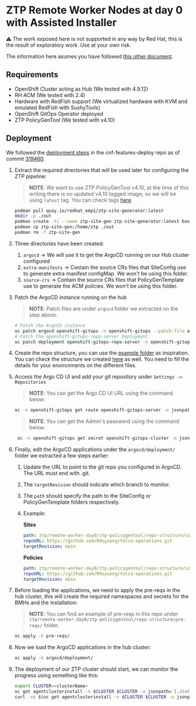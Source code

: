 # **ZTP Remote Worker Nodes at day 0 with Assisted Installer**

:warning: The work exposed here is not supported in any way by Red Hat, this is the result of exploratory work. Use at your own risk.

The information here asumes you have followed [this other document](../ztp-ai/README.md).

## **Requirements**

* OpenShift Cluster acting as Hub (We tested with 4.9.12)
* RH ACM (We tested with 2.4)
* Hardware with RedFish support (We virtualized hardware with KVM and emulated RedFish with SushyTools)
* OpenShift GitOps Operator deployed
* ZTP PolicyGenTool (We tested with v4.10)

## **Deployment**

We followed the [deployment steps](https://github.com/openshift-kni/cnf-features-deploy/blob/master/ztp/gitops-subscriptions/argocd/README.md) in the cnf-features-deploy repo as of commit [319460](https://github.com/openshift-kni/cnf-features-deploy/commit/319460602446063149c4266d3519195d080d5048).

1. Extract the required directories that will be used later for configuring the ZTP pipeline:

    > **NOTE**: We want to use ZTP PolicyGenTool v4.10, at the time of this writing there is no updated v4.10 tagged image, so we will be using `latest` tag. You can check tags [here](https://quay.io/repository/redhat_emp1/ztp-site-generator?tag=latest&tab=tags).
    
    ~~~sh
    podman pull quay.io/redhat_emp1/ztp-site-generator:latest
    mkdir -p ./out
    podman create -ti --name ztp-site-gen ztp-site-generator:latest bash
    podman cp ztp-site-gen:/home/ztp ./out
    podman rm -f ztp-site-gen
    ~~~
2. Three directories have been created:

    1. `argocd` -> We will use it to get the ArgoCD running on our Hub cluster configured
    2. `extra-manifests` -> Contain the source CRs files that SiteConfig use to generate extra manifest configMap. We won't be using this folder.
    3. `source-crs` -> Contain the source CRs files that PolicyGenTemplate use to generate the ACM policies. We won't be using this folder.
3. Patch the ArgoCD instance running on the hub

    > **NOTE**: Patch files are under `argocd` folder we extracted on the step above.
    ~~~sh
    # Patch the ArgoCD instance
    oc patch argocd openshift-gitops -n openshift-gitops --patch-file argocd/deployment/argocd-openshift-gitops-patch.json --type=merge
    # Patch the openshift-gitops-repo-server Deployment
    oc patch deployment openshift-gitops-repo-server -n openshift-gitops --patch-file argocd/deployment/deployment-openshift-repo-server-patch.json
    ~~~
4. Create the repo structure, you can use the [example folder](https://github.com/openshift-kni/cnf-features-deploy/tree/master/ztp/gitops-subscriptions/argocd/example) as inspiration. You can check the structure we created [here](./repo-structure) as well. You need to fill the details for your environments on the different files.
5. Access the Argo CD UI and add your git repository under `Settings -> Repositories`

    > **NOTE**: You can get the Argo CD UI URL using the command below:
    ~~~sh
    oc -n openshift-gitops get route openshift-gitops-server -o jsonpath='{.spec.host}'
    ~~~

    > **NOTE**: You can get the Admin's password using the command below:
    ~~~sh
     oc -n openshift-gitops get secret openshift-gitops-cluster -o jsonpath={'.data.admin\.password'} | base64 -d
    ~~~
6. Finally, edit the ArgoCD applications under the `argocd/deployment/` folder we extracted a few steps earlier:

    1. Update the URL to point to the git repo you configured in ArgoCD. The URL must end with .git.
    2. The `targetRevision` should indicate which branch to monitor.
    3. The `path` should specify the path to the SiteConfig or PolicyGenTemplate folders respectively.
    4. Example:
        
        **Sites**
        ~~~yaml
        path: ztp/remote-worker-day0/ztp-policygentool/repo-structure/site-configs/
        repoURL: https://github.com/RHsyseng/telco-operations.git
        targetRevision: main
        ~~~

        **Policies**
        ~~~yaml
        path: ztp/remote-worker-day0/ztp-policygentool/repo-structure/site-policies/
        repoURL: https://github.com/RHsyseng/telco-operations.git
        targetRevision: main
        ~~~
7. Before loading the applications, we need to apply the pre-reqs in the hub cluster, this will create the required namespaces and secrets for the BMHs and the installation:

    > **NOTE**: You can find an example of pre-reqs in this repo under `ztp/remote-worker-day0/ztp-policygentool/repo-structure/pre-reqs/` folder.
    ~~~sh
    oc apply -k pre-reqs/
    ~~~
8. Now we load the ArgoCD applications in the hub cluster:

    ~~~sh
    oc apply -k argocd/deployment/
    ~~~
9. The deployment of our ZTP cluster should start, we can monitor the progress using something like this:

    ~~~sh
    export CLUSTER=<clusterName>
    oc get agentclusterinstall -n $CLUSTER $CLUSTER -o jsonpath='{.status.conditions[?(@.type=="Completed")]}' | jq
    curl -sk $(oc get agentclusterinstall -n $CLUSTER $CLUSTER -o jsonpath='{.status.debugInfo.eventsURL}')  | jq '.[-2,-1]'
    ~~~